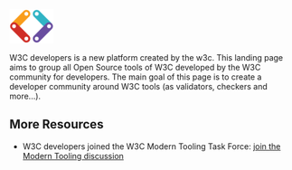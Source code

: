 <img height="60" src="img/developers-min.svg" alt="developers by w3c">

W3C developers is a new platform created by the w3c. This landing page aims to group all Open Source tools of W3C developed by the W3C community for developers.
The main goal of this page is to create a developer community around W3C tools (as validators, checkers and more...).

## More Resources

- W3C developers joined the W3C Modern Tooling Task Force: [join the Modern Tooling discussion](http://w3c.github.io/modern-tooling/)



